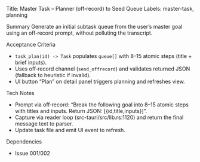Title: Master Task – Planner (off‑record) to Seed Queue
Labels: master-task, planning

Summary
Generate an initial subtask queue from the user’s master goal using an off‑record prompt, without polluting the transcript.

Acceptance Criteria
- `task_plan(id) -> Task` populates `queue[]` with 8–15 atomic steps (title + brief inputs).
- Uses off‑record channel (`send_offrecord`) and validates returned JSON (fallback to heuristic if invalid).
- UI button “Plan” on detail panel triggers planning and refreshes view.

Tech Notes
- Prompt via off‑record: “Break the following goal into 8–15 atomic steps with titles and inputs. Return JSON: [{id,title,inputs}]”.
- Capture via reader loop (src-tauri/src/lib.rs:1120) and return the final message text to parser.
- Update task file and emit UI event to refresh.

Dependencies
- Issue 001/002

